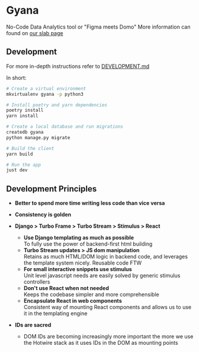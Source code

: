 # Gyana

No-Code Data Analytics tool or "Figma meets Domo"
More information can found on [our slab page](https://gyana.slab.com/topics/tech-mlhaecw3)

## Development

For more in-depth instructions refer to [DEVELOPMENT.md](DEVELOPMENT.md)

In short:

```bash
# Create a virtual environment
mkvirtualenv gyana -p python3

# Install poetry and yarn dependencies
poetry install
yarn install

# Create a local database and run migrations
createdb gyana
python manage.py migrate

# Build the client
yarn build

# Run the app
just dev
```

## Development Principles

- **Better to spend more time writing less code than vice versa**

- **Consistency is golden**

- **Django > Turbo Frame > Turbo Stream > Stimulus > React**
   - **Use Django templating as much as possible**  
      To fully use the power of backend-first html building
   - **Turbo Stream updates > JS dom manipulation**  
      Retains as much HTML/DOM logic in backend code, and leverages the template system nicely. Reusable code FTW
   - **For small interactive snippets use stimulus**  
      Unit level javascript needs are easily solved by generic stimulus controllers
   - **Don't use React when not needed**  
      Keeps the codebase simpler and more comprehensible
   - **Encapsulate React in web components**  
      Consistent way of mounting React components and allows us to use it in the templating engine

- **IDs are sacred**
   - DOM IDs are becoming increasingly more important the more we use the Hotwire stack as it uses IDs in the DOM as mounting points
